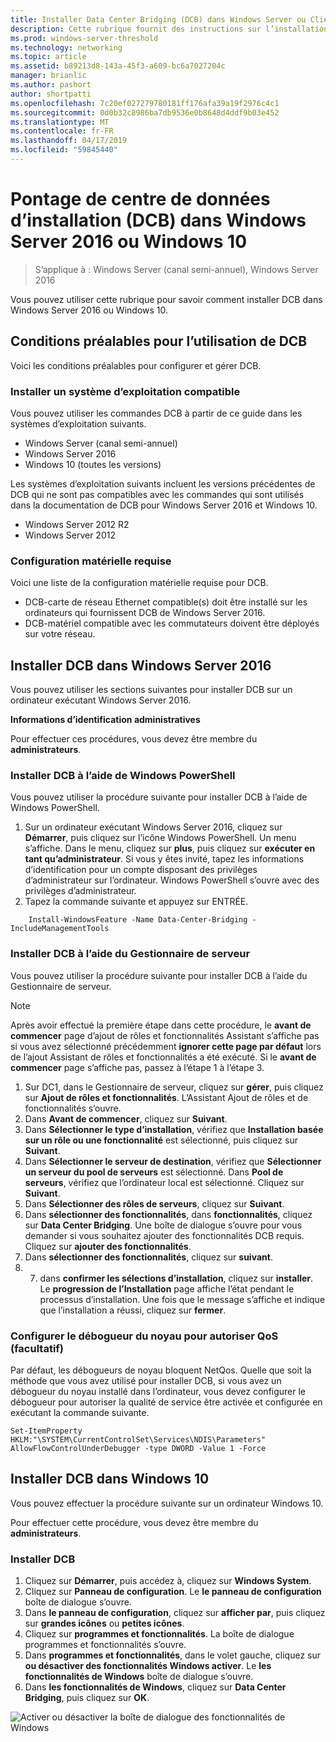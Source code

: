 ```yaml
---
title: Installer Data Center Bridging (DCB) dans Windows Server ou Client
description: Cette rubrique fournit des instructions sur l’installation de Data Center Bridging dans Windows Server ou Windows Client.
ms.prod: windows-server-threshold
ms.technology: networking
ms.topic: article
ms.assetid: b89213d8-143a-45f3-a609-bc6a7027204c
manager: brianlic
ms.author: pashort
author: shortpatti
ms.openlocfilehash: 7c20ef027279780181ff176afa39a19f2976c4c1
ms.sourcegitcommit: 0d0b32c8986ba7db9536e0b8648d4ddf9b03e452
ms.translationtype: MT
ms.contentlocale: fr-FR
ms.lasthandoff: 04/17/2019
ms.locfileid: "59845440"
---
```

# <a name="install-data-center-bridging-dcb-in-windows-server-2016-or-windows-10"></a>Pontage de centre de données d’installation \(DCB\) dans Windows Server 2016 ou Windows 10

>S’applique à : Windows Server (canal semi-annuel), Windows Server 2016

Vous pouvez utiliser cette rubrique pour savoir comment installer DCB dans Windows Server 2016 ou Windows 10.

## <a name="prerequisites-for-using-dcb"></a>Conditions préalables pour l’utilisation de DCB

Voici les conditions préalables pour configurer et gérer DCB.

### <a name="install-a-compatible-operating-system"></a>Installer un système d’exploitation compatible

Vous pouvez utiliser les commandes DCB à partir de ce guide dans les systèmes d’exploitation suivants.

- Windows Server (canal semi-annuel)
- Windows Server 2016
- Windows 10 \(toutes les versions\)

Les systèmes d’exploitation suivants incluent les versions précédentes de DCB qui ne sont pas compatibles avec les commandes qui sont utilisés dans la documentation de DCB pour Windows Server 2016 et Windows 10.

- Windows Server 2012 R2
- Windows Server 2012

###  <a name="hardware-requirements"></a>Configuration matérielle requise

Voici une liste de la configuration matérielle requise pour DCB.

- DCB\-carte de réseau Ethernet compatible\(s\) doit être installé sur les ordinateurs qui fournissent DCB de Windows Server 2016.
- DCB\-matériel compatible avec les commutateurs doivent être déployés sur votre réseau.


## <a name="install-dcb-in-windows-server-2016"></a>Installer DCB dans Windows Server 2016

Vous pouvez utiliser les sections suivantes pour installer DCB sur un ordinateur exécutant Windows Server 2016.

**Informations d’identification administratives**

Pour effectuer ces procédures, vous devez être membre du **administrateurs**.

### <a name="install-dcb-using-windows-powershell"></a>Installer DCB à l’aide de Windows PowerShell

Vous pouvez utiliser la procédure suivante pour installer DCB à l’aide de Windows PowerShell.

1. Sur un ordinateur exécutant Windows Server 2016, cliquez sur **Démarrer**, puis cliquez sur l’icône Windows PowerShell. Un menu s’affiche. Dans le menu, cliquez sur **plus**, puis cliquez sur **exécuter en tant qu’administrateur**. Si vous y êtes invité, tapez les informations d’identification pour un compte disposant des privilèges d’administrateur sur l’ordinateur. Windows PowerShell s’ouvre avec des privilèges d’administrateur.
2. Tapez la commande suivante et appuyez sur ENTRÉE.

````
    Install-WindowsFeature -Name Data-Center-Bridging -IncludeManagementTools
````

### <a name="install-dcb-using-server-manager"></a>Installer DCB à l’aide du Gestionnaire de serveur

Vous pouvez utiliser la procédure suivante pour installer DCB à l’aide du Gestionnaire de serveur.

>[!NOTE]
>Après avoir effectué la première étape dans cette procédure, le **avant de commencer** page d’ajout de rôles et fonctionnalités Assistant s’affiche pas si vous avez sélectionné précédemment **ignorer cette page par défaut** lors de l’ajout Assistant de rôles et fonctionnalités a été exécuté. Si le **avant de commencer** page s’affiche pas, passez à l’étape 1 à l’étape 3.

1. Sur DC1, dans le Gestionnaire de serveur, cliquez sur **gérer**, puis cliquez sur **Ajout de rôles et fonctionnalités**. L’Assistant Ajout de rôles et de fonctionnalités s’ouvre.
2. Dans **Avant de commencer**, cliquez sur **Suivant**.
3. Dans **Sélectionner le type d’installation**, vérifiez que **Installation basée sur un rôle ou une fonctionnalité** est sélectionné, puis cliquez sur **Suivant**.
4. Dans **Sélectionner le serveur de destination**, vérifiez que **Sélectionner un serveur du pool de serveurs** est sélectionné. Dans **Pool de serveurs**, vérifiez que l’ordinateur local est sélectionné. Cliquez sur **Suivant**.
5. Dans **Sélectionner des rôles de serveurs**, cliquez sur **Suivant**.
6. Dans **sélectionner des fonctionnalités**, dans **fonctionnalités**, cliquez sur **Data Center Bridging**. Une boîte de dialogue s’ouvre pour vous demander si vous souhaitez ajouter des fonctionnalités DCB requis. Cliquez sur **ajouter des fonctionnalités**.
7. Dans **sélectionner des fonctionnalités**, cliquez sur **suivant**. 
8. 7. dans **confirmer les sélections d’installation**, cliquez sur **installer**. Le **progression de l’Installation** page affiche l’état pendant le processus d’installation. Une fois que le message s’affiche et indique que l’installation a réussi, cliquez sur **fermer**.

### <a name="configure-the-kernel-debugger-to-allow-qos-optional"></a>Configurer le débogueur du noyau pour autoriser QoS \(facultatif\)

 Par défaut, les débogueurs de noyau bloquent NetQos. Quelle que soit la méthode que vous avez utilisé pour installer DCB, si vous avez un débogueur du noyau installé dans l’ordinateur, vous devez configurer le débogueur pour autoriser la qualité de service être activée et configurée en exécutant la commande suivante.

````
Set-ItemProperty HKLM:"\SYSTEM\CurrentControlSet\Services\NDIS\Parameters" AllowFlowControlUnderDebugger -type DWORD -Value 1 -Force
````

## <a name="install-dcb-in-windows-10"></a>Installer DCB dans Windows 10

Vous pouvez effectuer la procédure suivante sur un ordinateur Windows 10.

Pour effectuer cette procédure, vous devez être membre du **administrateurs**.

### <a name="install-dcb"></a>Installer DCB

1. Cliquez sur **Démarrer**, puis accédez à, cliquez sur **Windows System**.
2. Cliquez sur **Panneau de configuration**. Le **le panneau de configuration** boîte de dialogue s’ouvre.
3. Dans **le panneau de configuration**, cliquez sur **afficher par**, puis cliquez sur **grandes icônes** ou **petites icônes**.
4. Cliquez sur **programmes et fonctionnalités**. La boîte de dialogue programmes et fonctionnalités s’ouvre.
5. Dans **programmes et fonctionnalités**, dans le volet gauche, cliquez sur **ou désactiver des fonctionnalités Windows activer**. Le **les fonctionnalités de Windows** boîte de dialogue s’ouvre.
6. Dans **les fonctionnalités de Windows**, cliquez sur **Data Center Bridging**, puis cliquez sur **OK**.

![Activer ou désactiver la boîte de dialogue des fonctionnalités de Windows](../../media/Dcb-Scripting/Dcb-Scripting.jpg)


